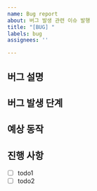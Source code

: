 ```yaml
---
name: Bug report
about: 버그 발생 관련 이슈 발행
title: "[BUG] "
labels: bug
assignees: ''

---
```


## 버그 설명 <!-- 발생한 버그에 대한 간단한 설명 작성 -->

## 버그 발생 단계 <!-- 필요할 경우 스크린샷 등 첨부 -->

## 예상 동작 <!-- 필요할 경우 스크린샷 등 첨부 -->

## 진행 사항 <!-- 할 일 목록을 만들고 진행 사항 표시 -->

- [ ] todo1
- [ ] todo2
